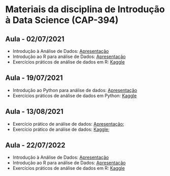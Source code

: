 # Materiais da disciplina de Introdução à Data Science (CAP-394)

## Aula - 02/07/2021

- Introdução à Análise de Dados: [Apresentação](aulas-2021/01_introducao-analise-de-dados/intro-analise_de_dados_02-07-2021.pdf)
- Introdução ao R para análise de Dados: [Apresentação](https://cap394.netlify.app/aulas-2021/02-introducao-ao-r/)
- Exercícios práticos de análise de dados em R: [Kaggle](https://www.kaggle.com/oldlipe/intro-07-01-exercicios)

## Aula - 19/07/2021

- Introdução ao Python para análise de dados: [Apresentação](https://cap394.netlify.app/aulas-2021/03-introducao-ao-python)
- Exercícios práticos de análise de dados em Python: [Kaggle](https://www.kaggle.com/phelpsmemo/intro-ds-python-23-07)

## Aula - 13/08/2021

- Exercício prático de análise de dados: [Apresentação](aulas-2021/04_exercicio/cap-394_exercicio.pdf);
- Exercício prático de análise de dados: [Kaggle](https://www.kaggle.com/c/cap-394-exercicio-de-analise-de-dados);


## Aula - 22/07/2022

- Introdução à Análise de Dados: [Apresentação](aulas-2022/01_introducao-analise-de-dados/intro-analise_de_dados_22-07-2022.pdf)
- Introdução ao R para análise de Dados: [Apresentação](https://cap394.netlify.app/aulas-2022/02-introducao-ao-r)
- Exercícios práticos de análise de dados em R: [Kaggle](https://www.kaggle.com/oldlipe/intro-07-22-exercicios)
